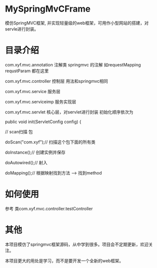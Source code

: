 # MySpringMvCFrame
模仿SpringMVC框架, 并实现轻量级的web框架，可用作小型网站的搭建，对servle进行封装。

<h1>目录介绍</h1>
<p>com.xyf.mvc.annotation 注解类 springmvc 的注解 如requestMapping requstParam 都在这里</p>
<p>com.xyf.mvc.controller 控制层 用法和springmvc相同</p>
<p>com.xyf.mvc.service  服务层</p>
<p>com.xyf.mvc.serviceimp  服务实现层</p>
<p>com.xyf.mvc.servlet    核心层，对servlet进行封装  初始化顺序依次为</br>
        <p>public void init(ServletConfig config) { </p>
		<p>// scan扫描 包                               </p>
		<p>doScan("com.xyf");// 扫描这个包下面的所有类</p>
		<p>doInstance();// 创建实例并保存</p>
		<p>doAutowired();// 射入</p>
		<p>doMapping();// 根据映射找到方法 --> 找到method</p>
            
<h1>如何使用</h1>
<p>参考 类com.xyf.mvc.controller.testController</p>


<h1>其他</h1>
<p>本项目模仿了springmvc框架源码，从中学到很多。项目会不定期更新，欢迎关注。</p>
<p>本项目更大的用处是学习，而不是要开发一个全新的web框架。</p>
